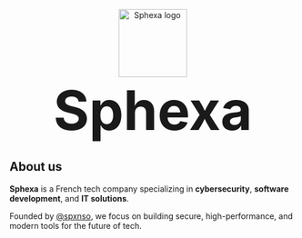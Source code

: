 <p align="center">
  <img src="https://github.com/Sphexa-EURL.png" alt="Sphexa logo" width="120" />
  <br>
  <strong style="font-size: 96px;">Sphexa</strong>
</p>

## About us

**Sphexa** is a French tech company specializing in **cybersecurity**, **software development**, and **IT solutions**.

Founded by [@spxnso](https://github.com/spxnso), we focus on building secure, high-performance, and modern tools for the future of tech.

